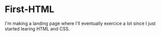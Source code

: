 # First-HTML
I'm making a landing page where I'll eventually exercice a lot since I just started learing HTML and CSS.
